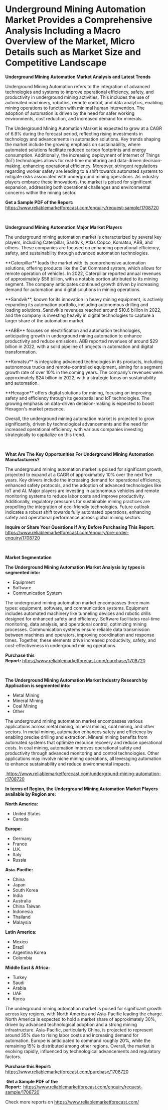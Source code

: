 <p><h1>Underground Mining Automation Market Provides a Comprehensive Analysis Including a Macro Overview of the Market, Micro Details such as Market Size and Competitive Landscape</h1></p><p><strong>Underground Mining Automation Market Analysis and Latest Trends</strong></p>
<p><p>Underground Mining Automation refers to the integration of advanced technologies and systems to improve operational efficiency, safety, and productivity in underground mining activities. This includes the use of automated machinery, robotics, remote control, and data analytics, enabling mining operations to function with minimal human intervention. The adoption of automation is driven by the need for safer working environments, cost reduction, and increased demand for minerals.</p><p>The Underground Mining Automation Market is expected to grow at a CAGR of 6.9% during the forecast period, reflecting rising investments in technology and advancements in automation solutions. Key trends shaping the market include the growing emphasis on sustainability, where automated solutions facilitate reduced carbon footprints and energy consumption. Additionally, the increasing deployment of Internet of Things (IoT) technologies allows for real-time monitoring and data-driven decision-making, enhancing operational efficiency. Moreover, stringent regulations regarding worker safety are leading to a shift towards automated systems to mitigate risks associated with underground mining operations. As industry players embrace these innovations, the market is poised for significant expansion, addressing both operational challenges and environmental concerns within the mining sector.</p></p>
<p><strong>Get a Sample PDF of the Report:&nbsp;</strong> <a href="https://www.reliablemarketforecast.com/enquiry/request-sample/1708720?utm_campaign=1893&utm_medium=2&utm_source=Github&utm_content=ia&utm_term=10012025&utm_id=underground-mining-automation">https://www.reliablemarketforecast.com/enquiry/request-sample/1708720</a></p>
<p>&nbsp;</p>
<p><strong>Underground Mining Automation Major Market Players</strong></p>
<p><p>The underground mining automation market is characterized by several key players, including Caterpillar, Sandvik, Atlas Copco, Komatsu, ABB, and others. These companies are focused on enhancing operational efficiency, safety, and sustainability through advanced automation technologies.</p><p>**Caterpillar** leads the market with its comprehensive automation solutions, offering products like the Cat Command system, which allows for remote operation of vehicles. In 2022, Caterpillar reported annual revenues of approximately $58 billion, with a notable portion attributed to its mining segment. The company anticipates continued growth driven by increasing demand for automation and digital solutions in mining operations.</p><p>**Sandvik**, known for its innovation in heavy mining equipment, is actively expanding its automation portfolio, including autonomous drilling and loading solutions. Sandvik's revenues reached around $10.6 billion in 2022, and the company is investing heavily in digital technologies to capture a larger share of the automation market.</p><p>**ABB** focuses on electrification and automation technologies, anticipating growth in underground mining automation to enhance productivity and reduce emissions. ABB reported revenues of around $29 billion in 2022, with a solid pipeline of projects in automation and digital transformation.</p><p>**Komatsu** is integrating advanced technologies in its products, including autonomous trucks and remote-controlled equipment, aiming for a segment growth rate of over 10% in the coming years. The company’s revenues were approximately $24 billion in 2022, with a strategic focus on sustainability and automation.</p><p>**Hexagon** offers digital solutions for mining, focusing on improving safety and efficiency through its geospatial and IoT technologies. The growing emphasis on data-driven decision-making is expected to boost Hexagon's market presence.</p><p>Overall, the underground mining automation market is projected to grow significantly, driven by technological advancements and the need for increased operational efficiency, with various companies investing strategically to capitalize on this trend.</p></p>
<p>&nbsp;</p>
<p><strong>What Are The Key Opportunities For Underground Mining Automation Manufacturers?</strong></p>
<p><p>The underground mining automation market is poised for significant growth, projected to expand at a CAGR of approximately 10% over the next five years. Key drivers include the increasing demand for operational efficiency, enhanced safety protocols, and the adoption of advanced technologies like IoT and AI. Major players are investing in autonomous vehicles and remote monitoring systems to reduce labor costs and improve productivity. Additionally, regulatory pressures for sustainable mining practices are propelling the integration of eco-friendly technologies. Future outlook indicates a robust shift towards fully automated operations, enhancing safety and operational performance across global mining sectors.</p></p>
<p><strong>Inquire or Share Your Questions If Any Before Purchasing This Report:</strong> <a href="https://www.reliablemarketforecast.com/enquiry/pre-order-enquiry/1708720?utm_campaign=1893&utm_medium=2&utm_source=Github&utm_content=ia&utm_term=10012025&utm_id=underground-mining-automation">https://www.reliablemarketforecast.com/enquiry/pre-order-enquiry/1708720</a></p>
<p>&nbsp;</p>
<p><strong>Market Segmentation</strong></p>
<p><strong>The Underground Mining Automation Market Analysis by types is segmented into:</strong></p>
<p><ul><li>Equipment</li><li>Software</li><li>Communication System</li></ul></p>
<p><p>The underground mining automation market encompasses three main types: equipment, software, and communication systems. Equipment includes automated machinery like tunneling devices and robotic drills designed for enhanced safety and efficiency. Software facilitates real-time monitoring, data analysis, and operational control, optimizing mining processes. Communication systems ensure reliable data transmission between machines and operators, improving coordination and response times. Together, these elements drive increased productivity, safety, and cost-effectiveness in underground mining operations.</p></p>
<p><strong>Purchase this Report:&nbsp;</strong><a href="https://www.reliablemarketforecast.com/purchase/1708720?utm_campaign=1893&utm_medium=2&utm_source=Github&utm_content=ia&utm_term=10012025&utm_id=underground-mining-automation">https://www.reliablemarketforecast.com/purchase/1708720</a></p>
<p>&nbsp;</p>
<p><strong>The Underground Mining Automation Market Industry Research by Application is segmented into:</strong></p>
<p><ul><li>Metal Mining</li><li>Mineral Mining</li><li>Coal Mining</li><li>Other</li></ul></p>
<p><p>The underground mining automation market encompasses various applications across metal mining, mineral mining, coal mining, and other sectors. In metal mining, automation enhances safety and efficiency by enabling precise drilling and extraction. Mineral mining benefits from automated systems that optimize resource recovery and reduce operational costs. In coal mining, automation improves operational safety and productivity through advanced monitoring and control technologies. Other applications may involve niche mining operations, all leveraging automation to enhance sustainability and reduce environmental impacts.</p></p>
<p><a href="https://www.reliablemarketforecast.com/underground-mining-automation-r1708720?utm_campaign=1893&utm_medium=2&utm_source=Github&utm_content=ia&utm_term=10012025&utm_id=underground-mining-automation">&nbsp;https://www.reliablemarketforecast.com/underground-mining-automation-r1708720</a></p>
<p><strong>In terms of Region, the Underground Mining Automation Market Players available by Region are:</strong></p>
<p>
    <p> <strong> North America: </strong>
        <ul>
            <li>United States</li>
            <li>Canada</li>
        </ul>
        </p> 
    <p> <strong> Europe: </strong>
        <ul>
            <li>Germany</li>
            <li>France</li>
            <li>U.K.</li>
            <li>Italy</li>
            <li>Russia</li>
        </ul>
        </p> 
    <p> <strong> Asia-Pacific: </strong>
        <ul>
            <li>China</li>
            <li>Japan</li>
            <li>South Korea</li>
            <li>India</li>
            <li>Australia</li>
            <li>China Taiwan</li>
            <li>Indonesia</li>
            <li>Thailand</li>
            <li>Malaysia</li>
        </ul>
        </p> 
    <p> <strong> Latin America: </strong>
        <ul>
            <li>Mexico</li>
            <li>Brazil</li>
            <li>Argentina Korea</li>
            <li>Colombia</li>
        </ul>
        </p> 
    <p> <strong> Middle East & Africa: </strong>
        <ul>
            <li>Turkey</li>
            <li>Saudi</li>
            <li>Arabia</li>
            <li>UAE</li>
            <li>Korea</li>
        </ul>
    </p>
    </p>
<p><p>The underground mining automation market is poised for significant growth across key regions, with North America and Asia-Pacific leading the charge. North America is expected to hold a market share of approximately 30%, driven by advanced technological adoption and a strong mining infrastructure. Asia-Pacific, particularly China, is projected to represent around 35% due to rising labor costs and increasing demand for automation. Europe is anticipated to command roughly 20%, while the remaining 15% is distributed among other regions. Overall, the market is evolving rapidly, influenced by technological advancements and regulatory factors.</p></p>
<p><strong>Purchase this Report: </strong><a href="https://www.reliablemarketforecast.com/purchase/1708720?utm_campaign=1893&utm_medium=2&utm_source=Github&utm_content=ia&utm_term=10012025&utm_id=underground-mining-automation">https://www.reliablemarketforecast.com/purchase/1708720</a></p>
<p>&nbsp;<strong>Get a Sample PDF of the Report:&nbsp;&nbsp;</strong><a href="https://www.reliablemarketforecast.com/enquiry/request-sample/1708720?utm_campaign=1893&utm_medium=2&utm_source=Github&utm_content=ia&utm_term=10012025&utm_id=underground-mining-automation">https://www.reliablemarketforecast.com/enquiry/request-sample/1708720</a></p>
<p><strong></strong></p>
<p>Check more reports on <a href="https://www.reliablemarketforecast.com/?utm_campaign=1893&utm_medium=2&utm_source=Github&utm_content=ia&utm_term=10012025&utm_id=underground-mining-automation">https://www.reliablemarketforecast.com/</a></p>